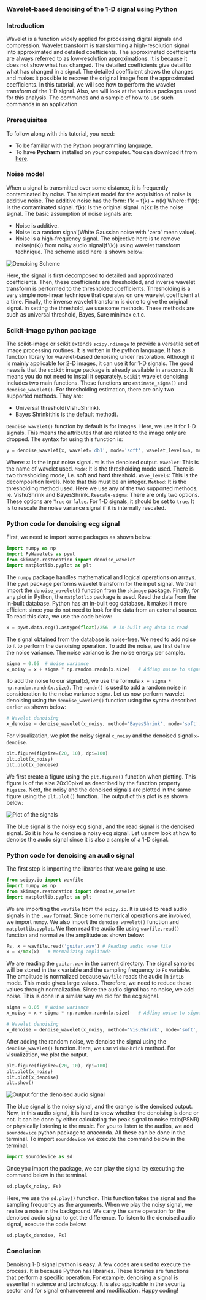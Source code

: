 ### Wavelet-based denoising of the 1-D signal using Python
### Introduction
Wavelet is a function widely applied for processing digital signals and compression. Wavelet transform is transforming a high-resolution signal into approximated and detailed coefficients. The approximated coefficients are always referred to as low-resolution approximations. It is because it does not show what has changed. The detailed coefficients give detail to what has changed in a signal. The detailed coefficient shows the changes and makes it possible to recover the original image from the approximated coefficients.
In this tutorial, we will see how to perform the wavelet transform of the 1-D signal. Also, we will look at the various packages used for this analysis. The commands and a sample of how to use such commands in an application.

### Prerequisites
To follow along with this tutorial, you need:
- To be familiar with the [Python](https://www.programiz.com/python-programming/first-program) programming language.
- To have **Pycharm** installed on your computer. You can download it from [here](https://www.jetbrains.com/pycharm/download/).

### Noise model
When a signal is transmitted over some distance, it is frequently contaminated by noise. The simplest model for the acquisition of noise is additive noise. The additive noise has the form:
f'k = f(k) + n(k)
Where: f'(k): Is the contaminated signal.
        f(k): Is the original signal.
        n(k): Is the noise signal.
The basic assumption of noise signals are:
- Noise is additive.
- Noise is a random signal(White Gaussian noise with 'zero' mean value).
- Noise is a high-frequency signal.
The objective here is to remove noise(n(k)) from noisy audio signal(f'(k)) using wavelet transform technique. The scheme used here is shown below:

![Denoising Scheme](/engineering-education/wavelet-transform-analysis-of-1d-signals-using-python/wavelet-one.png)

Here, the signal is first decomposed to detailed and approximated coefficients. Then, these coefficients are thresholded, and inverse wavelet transform is performed to the thresholded coefficients. Thresholding is a very simple non-linear technique that operates on one wavelet coefficient at a time. Finally, the inverse wavelet transform is done to give the original signal. In setting the threshold, we use some methods. These methods are such as universal threshold, Bayes, Sure minimax e.t.c.

### Scikit-image python package
The scikit-image or scikit extends `scipy.ndimage` to provide a versatile set of image processing routines. It is written in the python language. It has a function library for wavelet-based denoising under restoration. Although it is mainly applicable for 2-D images, it can use it for 1-D signals. The good news is that the `scikit` image package is already available in anaconda. It means you do not need to install it separately.
`Scikit` wavelet denoising includes two main functions. These functions are `estimate_sigma()` and `denoise_wavelet()`. For thresholding estimation, there are only two supported methods. They are:
- Universal threshold(VishuShrink).
- Bayes Shrink(this is the default method).

`Denoise_wavelet()` function by default is for images. Here, we use it for 1-D signals. This means the attributes that are related to the image only are dropped. The syntax for using this function is:

```python
y = denoise_wavelet(x, wavelet='db1', mode='soft', wavelet_levels=n, method='BayesShrink', rescale_sigma='True')
```

Where:
`X`: Is the input noise signal.
`Y`: Is the denoised output.
`Wavelet`: This is the name of wavelet used.
`Mode`: It is the thresholding mode used. There is two thresholding mode, i.e. soft and hard threshold.
`Wave_levels`: This is the decomposition levels. Note that this must be an integer.
`Method`: It is the thresholding method used. Here we use any of the two supported methods, ie. VishuShrink and BayesShrink.
`Rescale-sigma`: There are only two options. These options are `True` or `false`. For 1-D signals, it should be set to `true`. It is to rescale the noise variance signal if it is internally rescaled.

### Python code for denoising ecg signal
First, we need to import some packages as shown below:

```Python
import numpy as np
import PyWavelets as pywt
from skimage.restoration import denoise_wavelet
import matplotlib.pyplot as plt
```

The `numpy` package handles mathematical and logical operations on arrays. The `pywt` package performs wavelet transform for the input signal. We then import the `denoise_wavelet()` function from the `skimage` package. Finally, for any plot in Python, the `matplotlib` package is used.
Read the data from the in-built database. Python has an in-built ecg database. It makes it more efficient since you do not need to look for the data from an external source. To read this data, we use the code below:

```Python
x = pywt.data.ecg().astype(float)/256  # In-built ecg data is read
```

The signal obtained from the database is noise-free. We need to add noise to it to perform the denoising operation. To add the noise, we first define the noise variance. The noise variance is the noise energy per sample.

```python
sigma = 0.05  # Noise variance
x_noisy = x + sigma * np.random.randn(x.size)   # Adding noise to signal
```

To add the noise to our signal(x), we use the formula `x + sigma * np.random.randn(x.size)`. The `randn()` is used to add a random noise in consideration to the noise variance `sigma`.
Let us now perform wavelet denoising using the `denoise_wavelet()` function using the syntax described earlier as shown below:

```python
# Wavelet denoising
x_denoise = denoise_wavelet(x_noisy, method='BayesShrink', mode='soft', wavelet_levels=3, wavelet='sym8', rescale_sigma='True')
```

For visualization, we plot the noisy signal `x_noisy` and the denoised signal `x-denoise`.

```python
plt.figure(figsize=(20, 10), dpi=100)
plt.plot(x_noisy)
plt.plot(x_denoise)
```

We first create a figure using the `plt.figure()` function when plotting. This figure is of the size 20x10pixel as described by the function property `figsize`. Next, the noisy and the denoised signals are plotted in the same figure using the `plt.plot()` function. The output of this plot is as shown below:

![Plot of the signals](/engineering-education/wavelet-transform-analysis-of-1d-signals-using-python/wavelet-two.png)

The blue signal is the noisy ecg signal, and the read signal is the denoised signal. So it is how to denoise a noisy ecg signal.
Let us now look at how to denoise the audio signal since it is also a sample of a 1-D signal.

### Python code for denoising an audio signal
The first step is importing the libraries that we are going to use.

```Python
from scipy.io import wavfile
import numpy as np
from skimage.restoration import denoise_wavelet
import matplotlib.pyplot as plt
```

We are importing the `wavfile` from the `scipy.io`. It is used to read audio signals in the `.wav` format. Since some numerical operations are involved, we import `numpy`. We also import the `denoise_wavelet()` function and `matplotlib.pyplot`.
We then read the audio file using `wavfile.read()` function and normalize the amplitude as shown below:

```python
Fs, x = wavfile.read('guitar.wav') # Reading audio wave file
x = x/max(x)   # Normalizing amplitude
```

We are reading the `guitar.wav` in the current directory. The signal samples will be stored in the `x` variable and the sampling frequency to `Fs` variable. The amplitude is normalized because `wavfile` reads the audio in `int16` mode. This mode gives large values. Therefore, we need to reduce these values through normalization.
Since the audio signal has no noise, we add noise. This is done in a similar way we did for the ecg signal.

```python
sigma = 0.05  # Noise variance
x_noisy = x + sigma * np.random.randn(x.size)   # Adding noise to signal

# Wavelet denoising
x_denoise = denoise_wavelet(x_noisy, method='VisuShrink', mode='soft', wavelet_levels=3, wavelet='sym8', rescale_sigma='True')
```

After adding the random noise, we denoise the signal using the `denoise_wavelet()` function. Here, we use `VishuShrink` method. 
For visualization, we plot the output.

```python
plt.figure(figsize=(20, 10), dpi=100)
plt.plot(x_noisy)
plt.plot(x_denoise)
plt.show()
```

![Output for the denoised audio signal](/engineering-education/wavelet-transform-analysis-of-1d-signals-using-python/wavelet-three.png)

The blue signal is the noisy signal, and the orange is the denoised output.
Now, in this audio signal, it is hard to know whether the denoising is done or not. It can be done by either calculating the peak signal to noise ratio(PSNR) or physically listening to the music. For you to listen to the audios, we add `sounddevice` python package to anaconda. All these can be done in the terminal. To import `sounddevice` we execute the command below in the terminal.

```Python
import sounddevice as sd
```

Once you import the package, we can play the signal by executing the command below in the terminal.

```python
sd.play(x_noisy, Fs)
```

Here, we use the `sd.play()` function. This function takes the signal and the sampling frequency as the arguments. When we play the noisy signal, we realize a noise in the background.
We carry the same operation for the denoised audio signal to get the difference. To listen to the denoised audio signal, execute the code below:

```python
sd.play(x_denoise, Fs)
```

### Conclusion
Denoisng 1-D signal python is easy. A few codes are used to execute the process. It is because Python has libraries. These libraries are functions that perform a specific operation. For example, denoising a signal is essential in science and technology. It is also applicable in the security sector and for signal enhancement and modification.
Happy coding!
